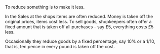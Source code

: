 To reduce something is to make it less.

In the Sales at the shops items are often reduced. Money is taken off
the original prices, items cost less. To sell goods, shopkeepers often
offer a fixed amount that is taken off all purchases - say £5,
everything costs £5 less.

Occasionally they reduce goods by a fixed percentage, say 10% or a 1/10,
that is, ten pence in every pound is taken off the cost.
